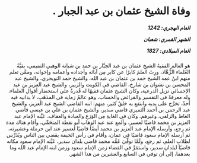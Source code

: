 <h1 dir="rtl">وفاة الشيخ عثمان بن عبد الجبار  .</h1>

<h5 dir="rtl">العام الهجري:  1242

الشهر القمري: شعبان

العام الميلادي: 1827</h5>

<p dir="rtl">هو العالم الفقيهُ الشيخ عثمان بن عبد الجبَّار بن حمد بن شبانة الوهبي التميمي، بقيَّةُ العُلماء الزُّهَّاد، ورِثَ العلمَ كابرًا عن كابر مِن آبائه وأجداده وأعمامه وإخوانه، وممَّن تعلم منهم ابنُ عمه الشيخ حمد بن عثمان بن عبد الله، والشيخ حمد التويجري، والشيخ عبد المحسن بن نشوان بن شارخ، القاضي في الكويت والزبير، والشيخ عبد العزيز بن عيد الإحسائي نزيل الدرعية، وكان الشيخ عثمان فقيهًا له قُدرةٌ على استحضار أقوال العلماء، وله معرفةٌ في التفسير والفرائض والحساب، وهو عالمُ زمانِه في المذهَبِ، لا يدانيه فيه أحدٌ، تخرَّج على يديه وانتفع به خلقٌ كثير، منهم: ابنه القاضي الشيخ عبد العزيز، والشيخ عبد الرحمن بن أحمد الثميري قاضي سدير، والشيخ عثمان بن علي بن عيسى قاضي الغاط والزلفي، وغيرهم. وكان في الغايةِ مِن الوَرَعِ والعبادة والعفاف، عَيَّنه الإمام عبد العزيز بن محمد قاضيًا لعسير، وألمع عند عبد الوهاب أبو نقطة المتحَمِّي، وأقام هناك مدة ثم رجع، وأرسله الإمام عبد العزيز بن محمد أيضًا قاضيًا لعسير عند ابن حرملة وعشيرته، ثم أرسله الإمام سعود قاضيًا في عمان، وأقام في رأس الخيمة يقضي بين الناسِ ويُدَرِّس لطلابِ العلم، ثم رجع، ولَمَّا توفِّيَ عَمُّه محمد قاضي بلدان سدير، عَيَّنه الإمام سعود مكانه قاضيًا لبلدان سدير، واستمَرَّ في القضاء زمن الإمام سعود وزمن ابنه الإمام عبد الله وما بعدهما، إلى أن توفي في السابع والعشرين من هذا الشهر.</p></br>
